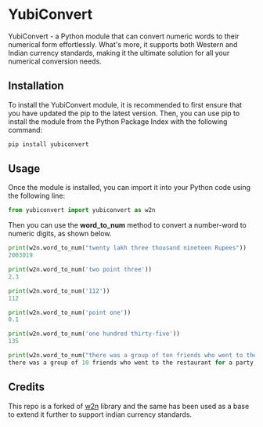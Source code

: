 # YubiConvert

YubiConvert - a Python module that can convert numeric words to their numerical form effortlessly. What's more, it supports both Western and Indian currency standards, making it the ultimate solution for all your numerical conversion needs.

## Installation

To install the YubiConvert module, it is recommended to first ensure that you have updated the pip to the latest version. Then, you can use pip to install the module from the Python Package Index with the following command:

```python
pip install yubiconvert

```

## Usage

Once the module is installed, you can import it into your Python code using the following line:

```python
from yubiconvert import yubiconvert as w2n
```

Then you can use the **word_to_num** method to convert a number-word to numeric digits, as shown below.
```python
print(w2n.word_to_num("twenty lakh three thousand nineteen Rupees"))
2003019
```
```python
print(w2n.word_to_num('two point three')) 
2.3
```
```python
print(w2n.word_to_num('112')) 
112
```
```python
print(w2n.word_to_num('point one')) 
0.1
```
```python
print(w2n.word_to_num('one hundred thirty-five')) 
135
```
```python
print(w2n.word_to_num("there was a group of ten friends who went to the restaurant for a party, ordered thirty two dishes including ten drinks and bill came out as ten thousand five hundred and thirty paisa")) 
there was a group of 10 friends who went to the restaurant for a party, ordered 32 dishes including 10 drinks and bill came out as 10500.3
```
## Credits
This repo is a forked of [w2n](https://github.com/akshaynagpal/w2n) library and the same has been used as a base to extend it further to support indian currency standards.